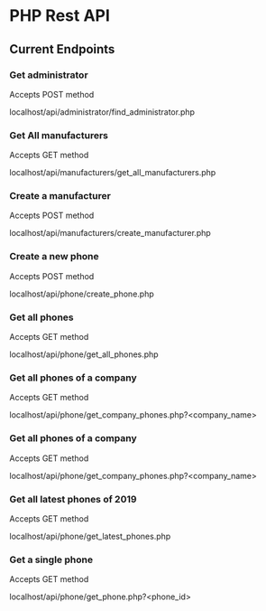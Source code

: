 # PHP Rest API

## Current Endpoints

### Get administrator

Accepts POST method

localhost/api/administrator/find_administrator.php

### Get All manufacturers

Accepts GET method

localhost/api/manufacturers/get_all_manufacturers.php

### Create a manufacturer

Accepts POST method

localhost/api/manufacturers/create_manufacturer.php

### Create a new phone

Accepts POST method

localhost/api/phone/create_phone.php

### Get all phones

Accepts GET method

localhost/api/phone/get_all_phones.php

### Get all phones of a company

Accepts GET method

localhost/api/phone/get_company_phones.php?<company_name>

### Get all phones of a company

Accepts GET method

localhost/api/phone/get_company_phones.php?<company_name>

### Get all latest phones of 2019

Accepts GET method

localhost/api/phone/get_latest_phones.php

### Get a single phone

Accepts GET method

localhost/api/phone/get_phone.php?<phone_id>




